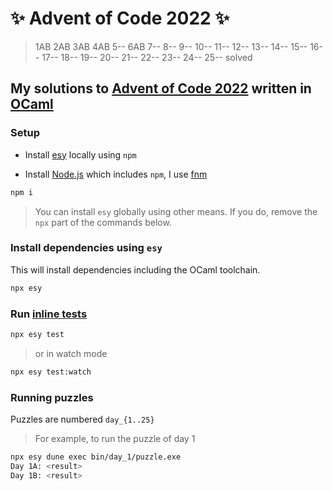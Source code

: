 # ✨ Advent of Code 2022 ✨

> 1AB 2AB 3AB 4AB 5-- 6AB 7-- 8-- 9-- 10-- 11-- 12-- 13-- 14-- 15-- 16-- 17-- 18-- 19-- 20-- 21-- 22-- 23-- 24-- 25-- solved

## My solutions to [Advent of Code 2022](https://adventofcode.com/2022/) written in [OCaml](https://ocaml.org/)

### Setup

- Install [esy](https://esy.sh/) locally using `npm`

- Install [Node.js](https://nodejs.org/) which includes `npm`, I use [fnm](https://github.com/Schniz/fnmvv/)

```bash
npm i
```

> You can install `esy` globally using other means. If you do, remove the `npx` part of the commands below.

### Install dependencies using `esy`

This will install dependencies including the OCaml toolchain.

```bash
npx esy
```

### Run [inline tests](https://github.com/janestreet/ppx_inline_test/)

```bash
npx esy test
```

> or in watch mode

```bash
npx esy test:watch
```

### Running puzzles

Puzzles are numbered `day_{1..25}`

> For example, to run the puzzle of day 1

```bash
npx esy dune exec bin/day_1/puzzle.exe
Day 1A: <result>
Day 1B: <result>
```
